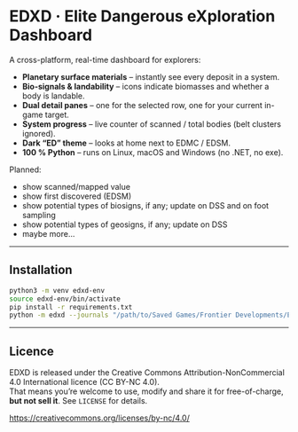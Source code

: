 # EDXD · Elite Dangerous eXploration Dashboard

A cross-platform, real-time dashboard for explorers:

* **Planetary surface materials** – instantly see every deposit in a system.
* **Bio-signals & landability** – icons indicate biomasses and whether a body is landable.
* **Dual detail panes** – one for the selected row, one for your current in-game target.
* **System progress** – live counter of scanned / total bodies (belt clusters ignored).
* **Dark “ED” theme** – looks at home next to EDMC / EDSM.
* **100 % Python** – runs on Linux, macOS and Windows (no .NET, no exe).

Planned:

* show scanned/mapped value
* show first discovered (EDSM)
* show potential types of biosigns, if any; update on DSS and on foot sampling
* show potential types of geosigns, if any; update on DSS
* maybe more...
---

## Installation

```bash
python3 -m venv edxd-env
source edxd-env/bin/activate
pip install -r requirements.txt
python -m edxd --journals "/path/to/Saved Games/Frontier Developments/Elite Dangerous"
```

---

## Licence
EDXD is released under the Creative Commons Attribution-NonCommercial 4.0
International licence (CC BY-NC 4.0).  
That means you’re welcome to use, modify and share it for free-of-charge,
**but not sell it**.  See `LICENSE` for details.

https://creativecommons.org/licenses/by-nc/4.0/
